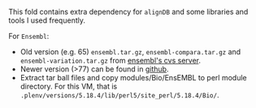 This fold contains extra dependency for `alignDB` and some libraries and tools I used frequently.

For `Ensembl`:
* Old version (e.g. 65) `ensembl.tar.gz`, `ensembl-compara.tar.gz` and `ensembl-variation.tar.gz` from [ensembl's cvs server](http://cvs.sanger.ac.uk/cgi-bin/viewvc.cgi/?root=ensembl).
* Newer version (>77) can be found in [github](https://github.com/Ensembl/ensembl).
* Extract tar ball files and copy modules/Bio/EnsEMBL to perl module directory. For this VM, that is `.plenv/versions/5.18.4/lib/perl5/site_perl/5.18.4/Bio/`.
